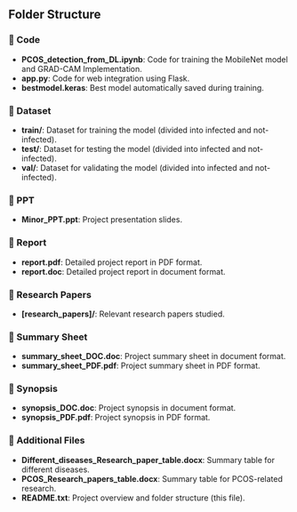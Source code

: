 

## Folder Structure

### 📁 Code
- **PCOS_detection_from_DL.ipynb**: Code for training the MobileNet model and GRAD-CAM Implementation.
- **app.py**: Code for web integration using Flask.
- **bestmodel.keras**: Best model automatically saved during training.

### 📁 Dataset
- **train/**: Dataset for training the model (divided into infected and not-infected).
- **test/**: Dataset for testing the model (divided into infected and not-infected).
- **val/**: Dataset for validating the model (divided into infected and not-infected).

### 📁 PPT
- **Minor_PPT.ppt**: Project presentation slides.

### 📁 Report
- **report.pdf**: Detailed project report in PDF format.
- **report.doc**: Detailed project report in document format.

### 📁 Research Papers
- **[research_papers]/**: Relevant research papers studied.

### 📁 Summary Sheet
- **summary_sheet_DOC.doc**: Project summary sheet in document format.
- **summary_sheet_PDF.pdf**: Project summary sheet in PDF format.

### 📁 Synopsis
- **synopsis_DOC.doc**: Project synopsis in document format.
- **synopsis_PDF.pdf**: Project synopsis in PDF format.

### 📄 Additional Files
- **Different_diseases_Research_paper_table.docx**: Summary table for different diseases.
- **PCOS_Research_papers_table.docx**: Summary table for PCOS-related research.
- **README.txt**: Project overview and folder structure (this file).

 
